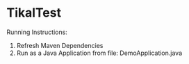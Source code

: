 # TikalTest

Running Instructions:
1. Refresh Maven Dependencies
2. Run as a Java Application from file: DemoApplication.java